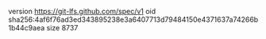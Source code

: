 version https://git-lfs.github.com/spec/v1
oid sha256:4af6f76ad3ed343895238e3a6407713d79484150e4371637a74266b1b44c9aea
size 8737
